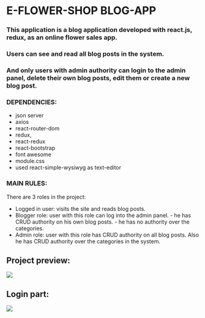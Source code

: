 <h1>E-FLOWER-SHOP BLOG-APP</h1>

<h3>This application is a blog application developed with react.js, redux, as an online flower sales app. </h3>

<h3> Users can see and read all blog posts in the system.</h3>

<h3>And only users with admin authority can login to the admin panel, delete their own blog posts, edit them or create a new blog post.</h3>

<h3>DEPENDENCIES: </h3>
<ul>
    <li>json server</li>
    <li>axios</li>
    <li>react-router-dom</li>
    <li>redux,</li>
    <li> react-redux</li>
    <li>react-bootstrap</li>
    <li>font awesome</li>
    <li>module.css </li>
    <li>used react-simple-wysiwyg as text-editor</li>
</ul>

<h3>MAIN RULES:</h3>

<p>There are 3 roles in the project:</p>

<ul>
    <li>Logged in user: visits the site and reads blog posts.</li>
    <li>Blogger role: user with this role can log into the admin panel.
                    - he has CRUD authority on his own blog posts.
                    - he has no authority over the categories.</li>
    <li>Admin role: user with this role has CRUD authority on all blog posts.
                      Also he has CRUD authority over the categories in the system.</li>
</ul> 

<h2>Project preview:</h2>

![](intro.gif)

<h2>Login part:</h2>

![](login_about.gif)
